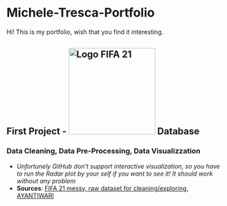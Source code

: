 # Michele-Tresca-Portfolio

Hi! This is my portfolio, wish that you find it interesting. 


## First Project - <img src="https://upload.wikimedia.org/wikipedia/commons/thumb/f/f6/FIFA_21_logo.svg/1200px-FIFA_21_logo.svg.png" alt="Logo FIFA 21" width="200px"> Database


### Data Cleaning, Data Pre-Processing, Data Visualizzation 
* *Unfortunely GitHub don't support interactive visualization, so you have to run the Radar plot by your self if you want to see it! It should work without any problem*
* **Sources**: [FIFA 21 messy, raw dataset for cleaning/exploring, AYANTIWARI](https://www.kaggle.com/datasets/yagunnersya/fifa-21-messy-raw-dataset-for-cleaning-exploring?select=fifa21_raw_data.csv)
